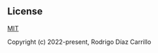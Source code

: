 ## License

[MIT](https://opensource.org/licenses/MIT)

Copyright (c) 2022-present, Rodrigo Díaz Carrillo